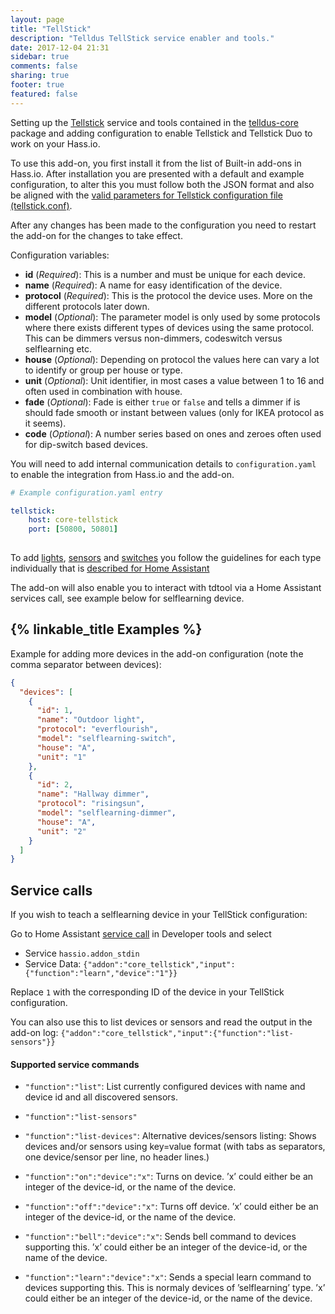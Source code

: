 ```yaml
---
layout: page
title: "TellStick"
description: "Telldus TellStick service enabler and tools."
date: 2017-12-04 21:31
sidebar: true
comments: false
sharing: true
footer: true
featured: false
---
```


Setting up the [Tellstick](http://telldus.com) service and tools contained in the [telldus-core](http://developer.telldus.com/) package and adding configuration to enable Tellstick and Tellstick Duo to work on your Hass.io.


To use this add-on, you first install it from the list of Built-in add-ons in Hass.io.
After installation you are presented with a default and example configuration, to alter this you must follow both the JSON format and also be aligned with the [valid parameters for Tellstick configuration file (tellstick.conf)](https://developer.telldus.com/wiki/TellStick_conf).

After any changes has been made to the configuration you need to restart the add-on for the changes to take effect.


Configuration variables:

- **id** (*Required*): This is a number and must be unique for each device. 
- **name** (*Required*): A name for easy identification of the device. 
- **protocol** (*Required*): This is the protocol the device uses. More on the different protocols later down. 
- **model** (*Optional*): The parameter model is only used by some protocols where there exists different types of devices using the same protocol. This can be dimmers versus non-dimmers, codeswitch versus selflearning etc.
- **house** (*Optional*): Depending on protocol the values here can vary a lot to identify or group per house or type.
- **unit** (*Optional*): Unit identifier, in most cases a value between 1 to 16 and often used in combination with house.
- **fade** (*Optional*): Fade is either `true` or `false` and tells a dimmer if is should fade smooth or instant between values (only for IKEA protocol as it seems).
- **code** (*Optional*): A number series based on ones and zeroes often used for dip-switch based devices.




You will need to add internal communication details to `configuration.yaml` to enable the integration from Hass.io and the add-on.


```yaml
# Example configuration.yaml entry

tellstick:
    host: core-tellstick
    port: [50800, 50801]
    
```



To add [lights](https://home-assistant.io/components/light.tellstick/), [sensors](https://home-assistant.io/components/sensor.tellstick/) and [switches](https://home-assistant.io/components/switch.tellstick/) you follow the guidelines for each type individually that is [described for Home Assistant](https://home-assistant.io/components/tellstick/)

The add-on will also enable you to interact with tdtool via a Home Assistant services call, see example below for selflearning device.

## {% linkable_title Examples %}


Example for adding more devices in the add-on configuration (note the comma separator between devices):

```json
{
  "devices": [
    {
      "id": 1,
      "name": "Outdoor light",
      "protocol": "everflourish",
      "model": "selflearning-switch",
      "house": "A",
      "unit": "1"
    },
    {
      "id": 2,
      "name": "Hallway dimmer",
      "protocol": "risingsun",
      "model": "selflearning-dimmer",
      "house": "A",
      "unit": "2"
    }
  ]
}
```

## Service calls

If you wish to teach a selflearning device in your TellStick configuration: 

Go to Home Assistant [service call](http//hassio.local:8123/dev-service) in Developer tools and select
- Service `hassio.addon_stdin` 
- Service Data: `{"addon":"core_tellstick","input":{"function":"learn","device":"1"}}`

Replace `1` with the corresponding ID of the device in your TellStick configuration.

You can also use this to list devices or sensors and read the output in the add-on log:
`{"addon":"core_tellstick","input":{"function":"list-sensors"}}`


#### Supported service commands

- `"function":"list"`: List currently configured devices with name and device id and all discovered sensors.
	
- `"function":"list-sensors"`
- `"function":"list-devices"`: Alternative devices/sensors listing: Shows devices and/or sensors using key=value format (with tabs as separators, one device/sensor per line, no header lines.)

- `"function":"on":"device":"x"`: Turns on device. ’x’ could either be an integer of the device-id, or the name of the device. 

- `"function":"off":"device":"x"`: Turns off device. ’x’ could either be an integer of the device-id, or the name of the device. 

- `"function":"bell":"device":"x"`: Sends bell command to devices supporting this. ’x’ could either be an integer of the device-id, or the name of the device.

- `"function":"learn":"device":"x"`: Sends a special learn command to devices supporting this. This is normaly devices of ’selflearning’ type. ’x’ could either be an integer of the device-id, or the name of the device. 

